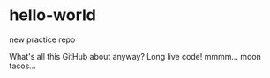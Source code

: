 # hello-world
new practice repo

What's all this GitHub about anyway? Long live code!
mmmm... moon tacos...
